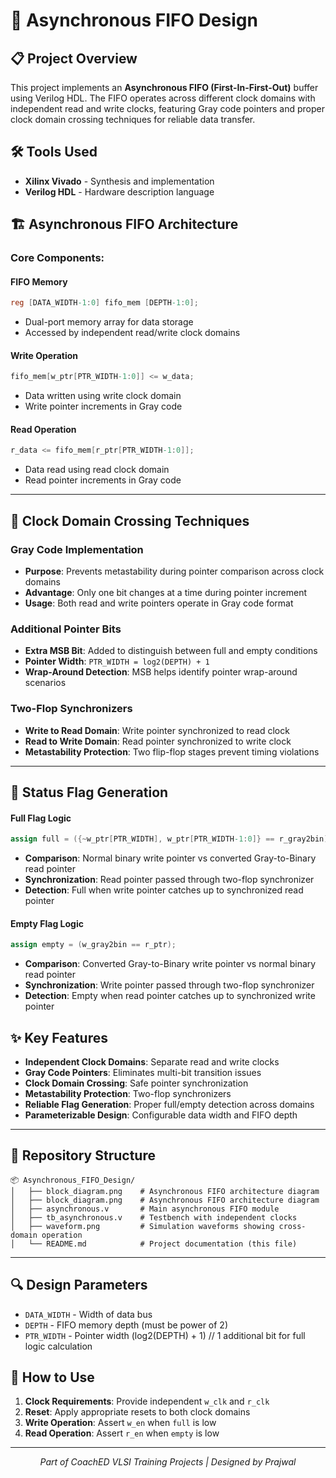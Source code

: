 # 🔄 Asynchronous FIFO Design

## 📋 Project Overview

This project implements an **Asynchronous FIFO (First-In-First-Out)** buffer using Verilog HDL. The FIFO operates across different clock domains with independent read and write clocks, featuring Gray code pointers and proper clock domain crossing techniques for reliable data transfer.


## 🛠️ Tools Used
- **Xilinx Vivado** - Synthesis and implementation
- **Verilog HDL** - Hardware description language

## 🏗️ Asynchronous FIFO Architecture

### Core Components:

#### **FIFO Memory**
```verilog
reg [DATA_WIDTH-1:0] fifo_mem [DEPTH-1:0];
```
- Dual-port memory array for data storage
- Accessed by independent read/write clock domains

#### **Write Operation**
```verilog
fifo_mem[w_ptr[PTR_WIDTH-1:0]] <= w_data;
```
- Data written using write clock domain
- Write pointer increments in Gray code

#### **Read Operation**
```verilog
r_data <= fifo_mem[r_ptr[PTR_WIDTH-1:0]];
```
- Data read using read clock domain
- Read pointer increments in Gray code

---

## 🔗 Clock Domain Crossing Techniques

### **Gray Code Implementation**
- **Purpose**: Prevents metastability during pointer comparison across clock domains
- **Advantage**: Only one bit changes at a time during pointer increment
- **Usage**: Both read and write pointers operate in Gray code format

### **Additional Pointer Bits**
- **Extra MSB Bit**: Added to distinguish between full and empty conditions
- **Pointer Width**: `PTR_WIDTH = log2(DEPTH) + 1`
- **Wrap-Around Detection**: MSB helps identify pointer wrap-around scenarios

### **Two-Flop Synchronizers**
- **Write to Read Domain**: Write pointer synchronized to read clock
- **Read to Write Domain**: Read pointer synchronized to write clock
- **Metastability Protection**: Two flip-flop stages prevent timing violations
  
---

## 🏁 Status Flag Generation

#### **Full Flag Logic**
```verilog
assign full = ({~w_ptr[PTR_WIDTH], w_ptr[PTR_WIDTH-1:0]} == r_gray2bin);
```
- **Comparison**: Normal binary write pointer vs converted Gray-to-Binary read pointer
- **Synchronization**: Read pointer passed through two-flop synchronizer
- **Detection**: Full when write pointer catches up to synchronized read pointer

#### **Empty Flag Logic**
```verilog
assign empty = (w_gray2bin == r_ptr);
```
- **Comparison**: Converted Gray-to-Binary write pointer vs normal binary read pointer
- **Synchronization**: Write pointer passed through two-flop synchronizer
- **Detection**: Empty when read pointer catches up to synchronized write pointer

## ✨ Key Features

- **Independent Clock Domains**: Separate read and write clocks
- **Gray Code Pointers**: Eliminates multi-bit transition issues
- **Clock Domain Crossing**: Safe pointer synchronization
- **Metastability Protection**: Two-flop synchronizers
- **Reliable Flag Generation**: Proper full/empty detection across domains
- **Parameterizable Design**: Configurable data width and FIFO depth

---

## 📁 Repository Structure

```
📦 Asynchronous_FIFO_Design/
│   ├── block_diagram.png    # Asynchronous FIFO architecture diagram
│   ├── block_diagram.png    # Asynchronous FIFO architecture diagram 
│   ├── asynchronous.v       # Main asynchronous FIFO module
│   ├── tb_asynchronous.v    # Testbench with independent clocks
│   ├── waveform.png         # Simulation waveforms showing cross-domain operation
│   └── README.md            # Project documentation (this file)

```

---

## 🔍 Design Parameters

- `DATA_WIDTH` - Width of data bus
- `DEPTH` - FIFO memory depth (must be power of 2)
- `PTR_WIDTH` - Pointer width (log2(DEPTH) + 1)  // 1 additional bit for full logic calculation

## 🚀 How to Use

1. **Clock Requirements**: Provide independent `w_clk` and `r_clk`
2. **Reset**: Apply appropriate resets to both clock domains
3. **Write Operation**: Assert `w_en` when `full` is low
4. **Read Operation**: Assert `r_en` when `empty` is low


---

<p align="center">
  <i>Part of CoachED VLSI Training Projects | Designed by Prajwal</i>

</p>


